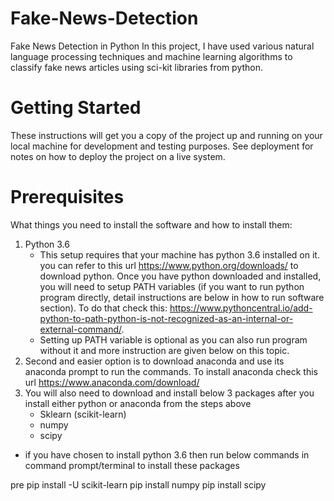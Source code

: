 # Fake-News-Detection
Fake News Detection in Python
In this project, I have used various natural language processing techniques and machine learning algorithms to classify fake news articles using sci-kit libraries from python.
# Getting Started
These instructions will get you a copy of the project up and running on your local machine for development and testing purposes. See deployment for notes on how to deploy the project on a live system.
# Prerequisites
What things you need to install the software and how to install them:
1. Python 3.6
   * This setup requires that your machine has python 3.6 installed on it. you can refer to this url https://www.python.org/downloads/ to download python. Once you have python downloaded and installed, you will need to setup PATH variables (if you want to run python program directly, detail instructions are below in how to run software section). To do that check this: https://www.pythoncentral.io/add-python-to-path-python-is-not-recognized-as-an-internal-or-external-command/.
   * Setting up PATH variable is optional as you can also run program without it and more instruction are given below on this topic.
2. Second and easier option is to download anaconda and use its anaconda prompt to run the commands. To install anaconda check this url https://www.anaconda.com/download/
3. You will also need to download and install below 3 packages after you install either python or anaconda from the steps above
   *  Sklearn (scikit-learn)
   *  numpy
   *  scipy
* if you have chosen to install python 3.6 then run below commands in command prompt/terminal to install these packages


pre pip install -U scikit-learn
pip install numpy
pip install scipy
